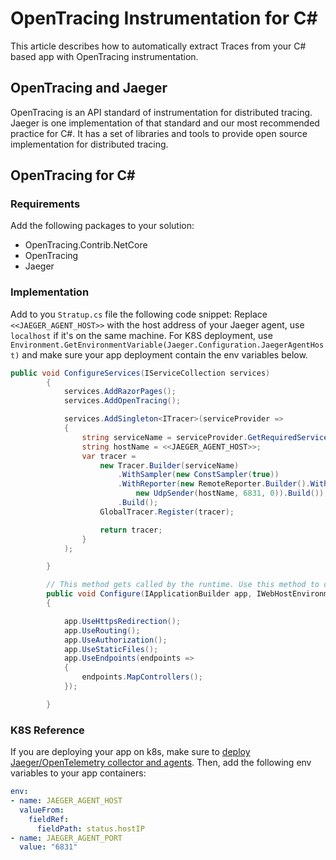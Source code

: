 # OpenTracing Instrumentation for C#

This article describes how to automatically extract Traces from your C# based app with OpenTracing instrumentation.

## OpenTracing and Jaeger

OpenTracing is an API standard of instrumentation for distributed tracing.
Jaeger is one implementation of that standard and our most recommended practice for C#. It has a set of libraries and tools to provide open source implementation 
for distributed tracing.

## OpenTracing for C#

### Requirements
Add the following packages to your solution:
* OpenTracing.Contrib.NetCore
* OpenTracing
* Jaeger

### Implementation
Add to you `Stratup.cs` file the following code snippet:
Replace `<<JAEGER_AGENT_HOST>>` with the host address of your Jaeger agent, use `localhost` if it's on the same machine. 
For K8S deployment, use `Environment.GetEnvironmentVariable(Jaeger.Configuration.JaegerAgentHost)` and make sure your app deployment contain the env variables below.
```csharp
public void ConfigureServices(IServiceCollection services)
        {
            services.AddRazorPages();
            services.AddOpenTracing();

            services.AddSingleton<ITracer>(serviceProvider =>
            {
                string serviceName = serviceProvider.GetRequiredService<IWebHostEnvironment>().ApplicationName;
                string hostName = <<JAEGER_AGENT_HOST>>;
                var tracer =
                    new Tracer.Builder(serviceName)
                        .WithSampler(new ConstSampler(true))
                        .WithReporter(new RemoteReporter.Builder().WithSender(
                            new UdpSender(hostName, 6831, 0)).Build())
                        .Build();
                    GlobalTracer.Register(tracer);

                    return tracer;
                }
            );

        }

        // This method gets called by the runtime. Use this method to configure the HTTP request pipeline.
        public void Configure(IApplicationBuilder app, IWebHostEnvironment env)
        {

            app.UseHttpsRedirection();
            app.UseRouting();
            app.UseAuthorization();
            app.UseStaticFiles();
            app.UseEndpoints(endpoints =>
            {
                endpoints.MapControllers();
            });

        }
```
### K8S Reference
If you are deploying your app on k8s, make sure to [deploy Jaeger/OpenTelemetry collector and agents]().
Then, add the following env variables to your app containers:
 ```yaml
 env:
 - name: JAEGER_AGENT_HOST
   valueFrom:
     fieldRef:
       fieldPath: status.hostIP
 - name: JAEGER_AGENT_PORT
   value: "6831"
```